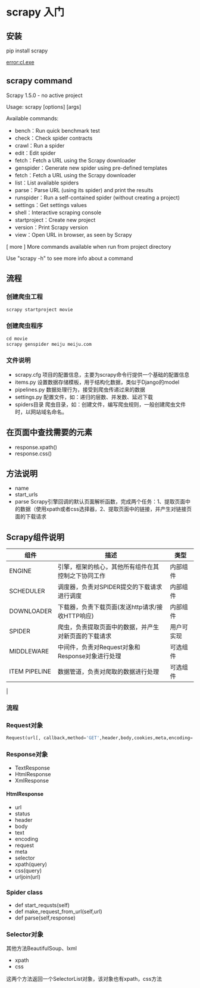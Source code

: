 # scrapy 入门


## 安装

pip install scrapy

[error:cl.exe](https://stackoverflow.com/questions/43980405/cl-exe-failed-no-such-file-or-directory-when-installing-scrapy)

## scrapy command
Scrapy 1.5.0 - no active project

Usage:
  scrapy <command> [options] [args]

Available commands:

 - bench：Run quick benchmark test
 - check：Check spider contracts
 - crawl：Run a spider
 - edit：Edit spider
 - fetch：Fetch a URL using the Scrapy downloader
 - genspider：Generate new spider using pre-defined templates
 - fetch：Fetch a URL using the Scrapy downloader
 - list：List available spiders
 - parse：Parse URL (using its spider) and print the results
 - runspider：Run a self-contained spider (without creating a project)
 - settings：Get settings values
 - shell：Interactive scraping console
 - startproject：Create new project
 - version：Print Scrapy version
 - view：Open URL in browser, as seen by Scrapy

  [ more ]      More commands available when run from project directory

Use "scrapy <command> -h" to see more info about a command

## 流程 

### 创建爬虫工程

```python
scrapy startproject movie
```

### 创建爬虫程序

```python
cd movie
scrapy genspider meiju meiju.com
```

### 文件说明

 - scrapy.cfg 项目的配置信息，主要为scrapy命令行提供一个基础的配置信息
 - items.py 设置数据存储模板，用于结构化数据，类似于Django的model
 - pipelines.py 数据处理行为，接受到爬虫传递过来的数据
 - settings.py 配置文件，如：递归的层数、并发数、延迟下载
 - spiders目录 爬虫目录，如：创建文件，编写爬虫规则，一般创建爬虫文件时，以网站域名命名。

## 在页面中查找需要的元素

- response.xpath()
- response.css()

## 方法说明

- name
- start_urls
- parse Scrapy引擎回调的默认页面解析函数，完成两个任务：1、提取页面中的数据（使用xpath或者css选择器，2、提取页面中的链接，并产生对链接页面的下载请求

## Scrapy组件说明

|组件|描述|类型|
|-|-|-|
|ENGINE|引擎，框架的核心，其他所有组件在其控制之下协同工作|内部组件|
|SCHEDULER|调度器，负责对SPIDER提交的下载请求进行调度|内部组件|
|DOWNLOADER|下载器，负责下载页面(发送http请求/接收HTTP响应)|内部组件|
|SPIDER|爬虫，负责提取页面中的数据，并产生对新页面的下载请求|用户可实现|
|MIDDLEWARE|中间件，负责对Request对象和Response对象进行处理|可选组件|
|ITEM PIPELINE|数据管道，负责对爬取的数据进行处理|可选组件|
|

### 流程

### Request对象

```python
Request(url[, callback,method='GET',header,body,cookies,meta,encoding='utf-8',priority=0,dont_filter=False,errback])
```

### Response对象

- TextResponse
- HtmlResponse
- XmlResponse

#### HtmlResponse

- url
- status
- header
- body 
- text
- encoding
- request
- meta
- selector
- xpath(query)
- css(query)
- urljoin(url)

### Spider class

- def start_requsts(self)
- def make_request_from_url(self,url)
- def parse(self,response)

### Selector对象

其他方法BeautifulSoup、lxml

- xpath
- css

这两个方法返回一个SelectorList对象，该对象也有xpath，css方法
